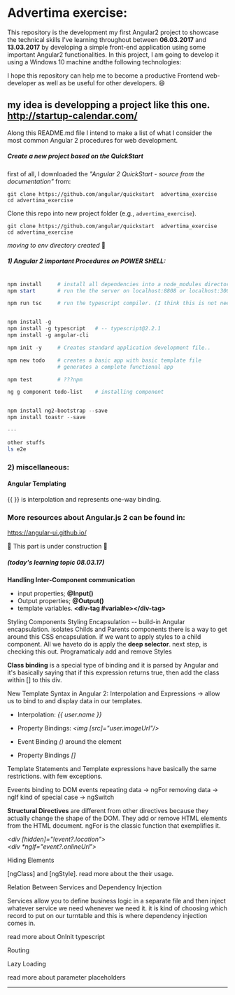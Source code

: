 # Advertima exercise:


This repository is the development my first Angular2 project to showcase the technical skills I've learning throughout between **06.03.2017** and **13.03.2017** by developing a simple front-end application using some important Angular2 functionalities. In this project, I am going to develop it using a Windows 10 machine andthe following technologies: 



I hope this repository can help me to become a productive Frontend web-developer as well as be useful for other developers. :smile:

my idea is developping a project like this one. 
http://startup-calendar.com/
---

Along this README.md file I intend to make a list of what I consider the most common Angular 2 procedures for web development. 


##### Create a new project based on the QuickStart


first of all, I downloaded the *"Angular 2 QuickStart - source from the documentation"* from:

    git clone https://github.com/angular/quickstart  advertima_exercise
    cd advertima_exercise



Clone this repo into new project folder (e.g., `advertima_exercise`).
```shell
git clone https://github.com/angular/quickstart  advertima_exercise
cd advertima_exercise
```
*moving to env directory created* :open_file_folder:

##### 1) Angular 2 important Procedures on POWER SHELL:
```powershell

npm install		# install all dependencies into a node_modules directory
npm start		# run the the server on localhost:8808 or localhost:3000

npm run tsc		# run the typescript compiler. (I think this is not needed for Angular 2)


npm install -g 
npm install -g typescript	# -- typescript@2.2.1
npm install -g angular-cli

npm init -y 	# Creates standard application development file..

npm new todo	# creates a basic app with basic template file
			 	# generates a complete functional app 

npm test		# ???npm 

ng g component todo-list 	# installing component


npm install ng2-bootstrap --save
npm install toastr --save

---

other stuffs
ls e2e

```



	



### 2) miscellaneous:

#### Angular Templating

{{ }} is interpolation and represents one-way binding.

### More resources about Angular.js 2 can be found in:	
https://angular-ui.github.io/


:construction: This part is under construction :construction:	



##### (today's learning topic 08.03.17)



**Handling Inter-Component communication**

* input properties; 		**@Input()**
* Output properties; 		**@Output()**
* template variables. 		**<div-tag #variable>\</div-tag>**

Styling Components
Styling Encapsulation -- build-in Angular encapsulation. isolates Childs and Parents components
there is a way to get around this CSS encapsulation. if we want to apply styles to a child component. All we haveto do is apply the **deep selector**. next step, is checking this out.
Programaticaly add and remove Styles

**Class binding** is a special type of binding and it is parsed by Angular and it's basically saying that if this expression returns true, then add the class within [] to this div.


New Template Syntax in Angular 2:
Interpolation and Expressions -> allow us to bind to and display data in our templates.

* Interpolation: *{{ user.name }}*
* Property Bindings: *<img [src]="user.imageUrl"/>*

* Event Binding *()* around the element
* Property Bindings *[]* 

Template Statements and Template expressions have basically the same restrictions. with few exceptions.



Eveents binding to DOM events 
repeating data -> ngFor
removing data -> ngIf
kind of special case -> ngSwitch

**Structural Directives** are different from other directives because they actually change the shape of the DOM. They add or remove HTML elements from the HTML document.
ngFor is the classic function that exemplifies it.


*\<div [hidden]="!event?.location">* 	
*\<div \*ngIf="event?.onlineUrl">*



Hiding Elements


[ngClass] and [ngStyle]. read more about the their usage. 

Relation Between Services and Dependency Injection

Services allow you to define business logic in a separate file and then inject whatever service we need whenever we need it. it is kind of choosing which record to put on our turntable and this is where dependency injection comes in.


read more about OnInit typescript


Routing 

Lazy Loading

read more about parameter placeholders

---